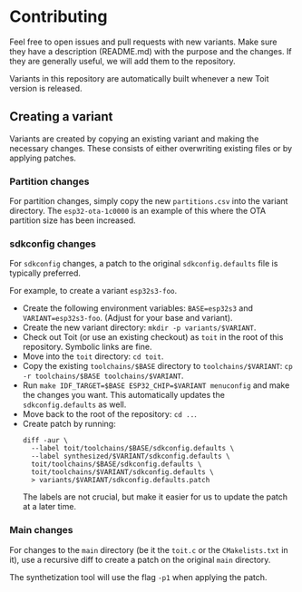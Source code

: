 # Contributing

Feel free to open issues and pull requests with new variants. Make sure
they have a description (README.md) with the purpose and the changes. If
they are generally useful, we will add them to the repository.

Variants in this repository are automatically built whenever a new Toit
version is released.

## Creating a variant

Variants are created by copying an existing variant and making the
necessary changes. These consists of either overwriting existing files
or by applying patches.

### Partition changes

For partition changes, simply copy the new `partitions.csv` into the
variant directory. The `esp32-ota-1c0000` is an example of this where
the OTA partition size has been increased.

### sdkconfig changes

For `sdkconfig` changes, a patch to the original `sdkconfig.defaults`
file is typically preferred.

For example, to create a variant `esp32s3-foo`.
* Create the following environment variables: `BASE=esp32s3` and
  `VARIANT=esp32s3-foo`. (Adjust for your base and variant).
* Create the new variant directory: `mkdir -p variants/$VARIANT`.
* Check out Toit (or use an existing checkout) as `toit` in the root of
  this repository. Symbolic links are fine.
* Move into the `toit` directory: `cd toit`.
* Copy the existing `toolchains/$BASE` directory to `toolchains/$VARIANT`:
  `cp -r toolchains/$BASE toolchains/$VARIANT`.
* Run `make IDF_TARGET=$BASE ESP32_CHIP=$VARIANT menuconfig` and make the changes you want.
  This automatically updates the `sdkconfig.defaults` as well.
* Move back to the root of the repository: `cd ..`.
* Create patch by running:
  ```
  diff -aur \
    --label toit/toolchains/$BASE/sdkconfig.defaults \
    --label synthesized/$VARIANT/sdkconfig.defaults \
    toit/toolchains/$BASE/sdkconfig.defaults \
    toit/toolchains/$VARIANT/sdkconfig.defaults \
    > variants/$VARIANT/sdkconfig.defaults.patch
  ```
  The labels are not crucial, but make it easier for us to update the
  patch at a later time.

### Main changes

For changes to the `main` directory (be it the `toit.c` or the `CMakelists.txt` in it),
use a recursive diff to create a patch on the original `main` directory.

The synthetization tool will use the flag `-p1` when applying the patch.
